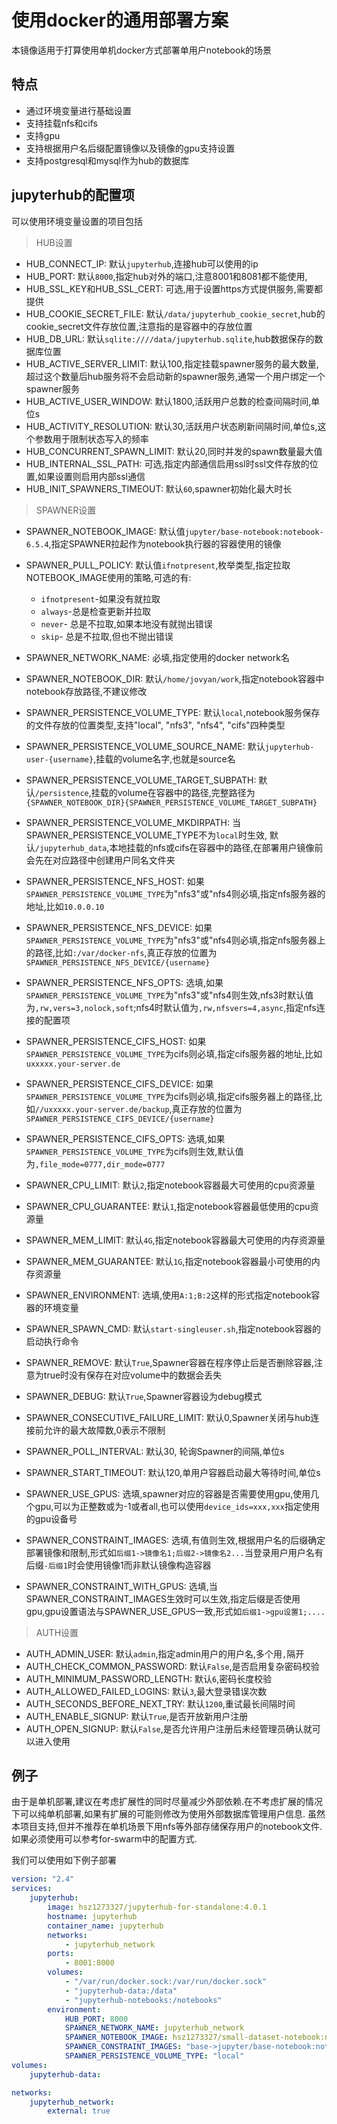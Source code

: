 # 使用docker的通用部署方案

本镜像适用于打算使用单机docker方式部署单用户notebook的场景

## 特点

+ 通过环境变量进行基础设置
+ 支持挂载nfs和cifs
+ 支持gpu
+ 支持根据用户名后缀配置镜像以及镜像的gpu支持设置
+ 支持postgresql和mysql作为hub的数据库

## jupyterhub的配置项

可以使用环境变量设置的项目包括

> HUB设置

+ HUB_CONNECT_IP: 默认`jupyterhub`,连接hub可以使用的ip
+ HUB_PORT: 默认`8000`,指定hub对外的端口,注意8001和8081都不能使用,
+ HUB_SSL_KEY和HUB_SSL_CERT: 可选,用于设置https方式提供服务,需要都提供
+ HUB_COOKIE_SECRET_FILE: 默认`/data/jupyterhub_cookie_secret`,hub的cookie_secret文件存放位置,注意指的是容器中的存放位置
+ HUB_DB_URL: 默认`sqlite:////data/jupyterhub.sqlite`,hub数据保存的数据库位置
+ HUB_ACTIVE_SERVER_LIMIT: 默认100,指定挂载spawner服务的最大数量,超过这个数量后hub服务将不会启动新的spawner服务,通常一个用户绑定一个spawner服务
+ HUB_ACTIVE_USER_WINDOW: 默认1800,活跃用户总数的检查间隔时间,单位s
+ HUB_ACTIVITY_RESOLUTION: 默认30,活跃用户状态刷新间隔时间,单位s,这个参数用于限制状态写入的频率
+ HUB_CONCURRENT_SPAWN_LIMIT: 默认20,同时并发的spawn数量最大值
+ HUB_INTERNAL_SSL_PATH: 可选,指定内部通信启用ssl时ssl文件存放的位置,如果设置则启用内部ssl通信
+ HUB_INIT_SPAWNERS_TIMEOUT: 默认`60`,spawner初始化最大时长

> SPAWNER设置

+ SPAWNER_NOTEBOOK_IMAGE: 默认值`jupyter/base-notebook:notebook-6.5.4`,指定SPAWNER拉起作为notebook执行器的容器使用的镜像
+ SPAWNER_PULL_POLICY: 默认值`ifnotpresent`,枚举类型,指定拉取NOTEBOOK_IMAGE使用的策略,可选的有:
    + `ifnotpresent`-如果没有就拉取
    + `always`-总是检查更新并拉取
    + `never`- 总是不拉取,如果本地没有就抛出错误
    + `skip`- 总是不拉取,但也不抛出错误
+ SPAWNER_NETWORK_NAME: 必填,指定使用的docker network名
+ SPAWNER_NOTEBOOK_DIR: 默认`/home/jovyan/work`,指定notebook容器中notebook存放路径,不建议修改
+ SPAWNER_PERSISTENCE_VOLUME_TYPE: 默认`local`,notebook服务保存的文件存放的位置类型,支持"local", "nfs3", "nfs4", "cifs"四种类型
+ SPAWNER_PERSISTENCE_VOLUME_SOURCE_NAME: 默认`jupyterhub-user-{username}`,挂载的volume名字,也就是source名
+ SPAWNER_PERSISTENCE_VOLUME_TARGET_SUBPATH: 默认`/persistence`,挂载的volume在容器中的路径,完整路径为`{SPAWNER_NOTEBOOK_DIR}{SPAWNER_PERSISTENCE_VOLUME_TARGET_SUBPATH}`
+ SPAWNER_PERSISTENCE_VOLUME_MKDIRPATH: 当SPAWNER_PERSISTENCE_VOLUME_TYPE不为`local`时生效, 默认`/jupyterhub_data`,本地挂载的nfs或cifs在容器中的路径,在部署用户镜像前会先在对应路径中创建用户同名文件夹

+ SPAWNER_PERSISTENCE_NFS_HOST: 如果`SPAWNER_PERSISTENCE_VOLUME_TYPE`为"nfs3"或"nfs4则必填,指定nfs服务器的地址,比如`10.0.0.10`
+ SPAWNER_PERSISTENCE_NFS_DEVICE: 如果`SPAWNER_PERSISTENCE_VOLUME_TYPE`为"nfs3"或"nfs4则必填,指定nfs服务器上的路径,比如`:/var/docker-nfs`,真正存放的位置为`SPAWNER_PERSISTENCE_NFS_DEVICE/{username}`
+ SPAWNER_PERSISTENCE_NFS_OPTS: 选填,如果`SPAWNER_PERSISTENCE_VOLUME_TYPE`为"nfs3"或"nfs4则生效,nfs3时默认值为`,rw,vers=3,nolock,soft`;nfs4时默认值为`,rw,nfsvers=4,async`,指定nfs连接的配置项
+ SPAWNER_PERSISTENCE_CIFS_HOST: 如果`SPAWNER_PERSISTENCE_VOLUME_TYPE`为cifs则必填,指定cifs服务器的地址,比如`uxxxxx.your-server.de`
+ SPAWNER_PERSISTENCE_CIFS_DEVICE: 如果`SPAWNER_PERSISTENCE_VOLUME_TYPE`为cifs则必填,指定cifs服务器上的路径,比如`//uxxxxx.your-server.de/backup`,真正存放的位置为`SPAWNER_PERSISTENCE_CIFS_DEVICE/{username}`
+ SPAWNER_PERSISTENCE_CIFS_OPTS:  选填,如果`SPAWNER_PERSISTENCE_VOLUME_TYPE`为cifs则生效,默认值为`,file_mode=0777,dir_mode=0777`
+ SPAWNER_CPU_LIMIT: 默认`2`,指定notebook容器最大可使用的cpu资源量
+ SPAWNER_CPU_GUARANTEE: 默认`1`,指定notebook容器最低使用的cpu资源量
+ SPAWNER_MEM_LIMIT: 默认`4G`,指定notebook容器最大可使用的内存资源量
+ SPAWNER_MEM_GUARANTEE: 默认`1G`,指定notebook容器最小可使用的内存资源量
+ SPAWNER_ENVIRONMENT: 选填,使用`A:1;B:2`这样的形式指定notebook容器的环境变量
+ SPAWNER_SPAWN_CMD: 默认`start-singleuser.sh`,指定notebook容器的启动执行命令
+ SPAWNER_REMOVE: 默认`True`,Spawner容器在程序停止后是否删除容器,注意为true时没有保存在对应volume中的数据会丢失
+ SPAWNER_DEBUG: 默认`True`,Spawner容器设为debug模式
+ SPAWNER_CONSECUTIVE_FAILURE_LIMIT: 默认0,Spawner关闭与hub连接前允许的最大故障数,0表示不限制
+ SPAWNER_POLL_INTERVAL: 默认30, 轮询Spawner的间隔,单位s
+ SPAWNER_START_TIMEOUT: 默认120,单用户容器启动最大等待时间,单位s
+ SPAWNER_USE_GPUS: 选填,spawner对应的容器是否需要使用gpu,使用几个gpu,可以为正整数或为-1或者all,也可以使用`device_ids=xxx,xxx`指定使用的gpu设备号
+ SPAWNER_CONSTRAINT_IMAGES: 选填,有值则生效,根据用户名的后缀确定部署镜像和限制,形式如`后缀1->镜像名1;后缀2->镜像名2...`当登录用户用户名有后缀`-后缀1`时会使用镜像1而非默认镜像构造容器
+ SPAWNER_CONSTRAINT_WITH_GPUS: 选填,当SPAWNER_CONSTRAINT_IMAGES生效时可以生效,指定后缀是否使用gpu,gpu设置语法与SPAWNER_USE_GPUS一致,形式如`后缀1->gpu设置1;....`

> AUTH设置

+ AUTH_ADMIN_USER: 默认`admin`,指定admin用户的用户名,多个用`,`隔开
+ AUTH_CHECK_COMMON_PASSWORD: 默认`False`,是否启用复杂密码校验
+ AUTH_MINIMUM_PASSWORD_LENGTH: 默认`6`,密码长度校验
+ AUTH_ALLOWED_FAILED_LOGINS: 默认`3`,最大登录错误次数
+ AUTH_SECONDS_BEFORE_NEXT_TRY: 默认`1200`,重试最长间隔时间
+ AUTH_ENABLE_SIGNUP: 默认`True`,是否开放新用户注册
+ AUTH_OPEN_SIGNUP: 默认`False`,是否允许用户注册后未经管理员确认就可以进入使用

## 例子

由于是单机部署,建议在考虑扩展性的同时尽量减少外部依赖.在不考虑扩展的情况下可以纯单机部署,如果有扩展的可能则修改为使用外部数据库管理用户信息.
虽然本项目支持,但并不推荐在单机场景下用nfs等外部存储保存用户的notebook文件.如果必须使用可以参考for-swarm中的配置方式.

我们可以使用如下例子部署

```yml
version: "2.4"
services:
    jupyterhub:
        image: hsz1273327/jupyterhub-for-standalone:4.0.1
        hostname: jupyterhub
        container_name: jupyterhub
        networks:
            - jupyterhub_network
        ports:
            - 8001:8000
        volumes:
            - "/var/run/docker.sock:/var/run/docker.sock"
            - "jupyterhub-data:/data"
            - "jupyterhub-notebooks:/notebooks"
        environment:
            HUB_PORT: 8000
            SPAWNER_NETWORK_NAME: jupyterhub_network
            SPAWNER_NOTEBOOK_IMAGE: hsz1273327/small-dataset-notebook:notebook-6.5.4
            SPAWNER_CONSTRAINT_IMAGES: "base->jupyter/base-notebook:notebook-6.5.4;spark->jupyter/all-spark-notebook:notebook-6.5.4"
            SPAWNER_PERSISTENCE_VOLUME_TYPE: "local"
volumes:
    jupyterhub-data:

networks:
    jupyterhub_network:
        external: true
```
